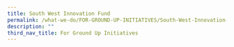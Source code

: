```yaml
---
title: South West Innovation Fund
permalink: /what-we-do/FOR-GROUND-UP-INITIATIVES/South-West-Innovation-Fund
description: ""
third_nav_title: For Ground Up Initiatives
---
```



